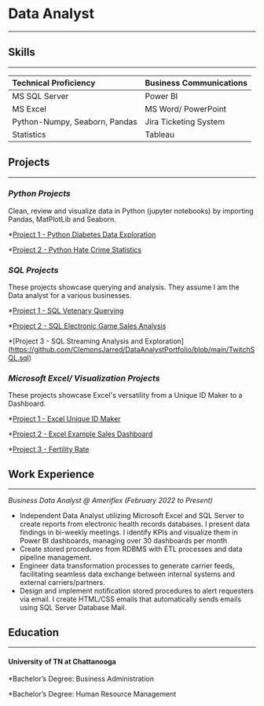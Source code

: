 # Data Analyst
* * *
## Skills
* * *

| Technical Proficiency         | Business Communications  |
|:------------------------------|:-------------------------|
| MS SQL Server                 | Power BI                 | 
| MS Excel                      | MS Word/ PowerPoint      |
| Python-Numpy, Seaborn, Pandas | Jira Ticketing System    | 
| Statistics                    | Tableau                  | 

## Projects
* * *

### _Python Projects_

Clean, review and visualize data in Python (jupyter notebooks) by importing Pandas, MatPlotLib and Seaborn.

*[Project 1 - Python Diabetes Data Exploration](https://github.com/ClemonsJarred/DataAnalystPortfolio/blob/main/diabetes1.ipynb)

*[Project 2 - Python Hate Crime Statistics](https://github.com/ClemonsJarred/DataAnalystPortfolio/blob/main/hate-crime.ipynb)

### _SQL Projects_

These projects showcase querying and analysis. They assume I am the Data analyst for a various businesses.

*[Project 1 - SQL Vetenary Querying](https://github.com/ClemonsJarred/DataAnalystPortfolio/blob/main/Vet_SQL.sql) 

*[Project 2 - SQL Electronic Game Sales Analysis](https://github.com/ClemonsJarred/DataAnalystPortfolio/blob/fa05d0378be3fdbfebe18ddd33f992d1e54b70ae/Game_Sales_SQL.sql)

*[Project 3 - SQL Streaming Analysis and Exploration]
(https://github.com/ClemonsJarred/DataAnalystPortfolio/blob/main/TwitchSQL.sql)

### _Microsoft Excel/ Visualization Projects_

These projects showcase Excel's versatility from a Unique ID Maker to a Dashboard.

*[Project 1 - Excel Unique ID Maker](https://1drv.ms/x/s!AhEUIU-nD_3qgdNl2IZHRUtwuFct7Q?e=sNbjEf)

*[Project 2 - Excel Example Sales Dashboard](https://1drv.ms/x/s!AhEUIU-nD_3qgdNc0M04XOTQ3dBiWA?e=CcGHGj)

*[Project 3 - Fertility Rate](https://public.tableau.com/app/profile/jarred.clemons/viz/Average_Fertility_Rate-JC/Sheet1)


## Work Experience
* * *
_Business Data Analyst @ Ameriflex (February 2022 to Present)_
*	Independent Data Analyst utilizing Microsoft Excel and SQL Server to create reports from electronic health records databases. I present data findings in bi-weekly meetings. I identify KPIs and visualize them in Power BI dashboards, managing over 30 dashboards per month
*	Create stored procedures from RDBMS with ETL processes and data pipeline management. 
*	Engineer data transformation processes to generate carrier feeds, facilitating seamless data exchange between internal systems and external carriers/partners.
*	Design and implement notification stored procedures to alert requesters via email. I create HTML/CSS emails that automatically sends emails using SQL Server Database Mail.


## Education
* * *

#### University of TN at Chattanooga

*Bachelor’s Degree: Business Administration

*Bachelor’s Degree: Human Resource Management







